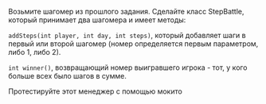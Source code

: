 Возьмите шагомер из прошлого задания. Сделайте класс StepBattle, который принимает два шагомера и имеет методы:

`addSteps(int player, int day, int steps)`, который добавляет шаги в первый или второй шагомер (номер определяется первым параметром, либо 1, либо 2).

`int winner()`, возвращающий номер выигравшего игрока - тот, у кого больше всех было шагов в сумме.

Протестируйте этот менеджер с помощью мокито